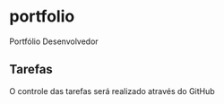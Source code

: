 # portfolio
Portfólio Desenvolvedor

## Tarefas

O controle das tarefas será realizado através do GitHub
